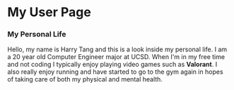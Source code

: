 # My User Page
### My Personal Life
Hello, my name is Harry Tang and this is a look inside my personal life. I am a 20 year old Computer Engineer major at UCSD.
When I'm in my free time and not coding I typically enjoy playing video games such as **Valorant**. I also really enjoy running and
have started to go to the gym again in hopes of taking care of both my physical and mental health.